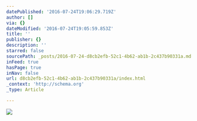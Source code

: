```yaml
---
datePublished: '2016-07-24T19:06:29.719Z'
author: []
via: {}
dateModified: '2016-07-24T19:05:59.853Z'
title: ''
publisher: {}
description: ''
starred: false
sourcePath: _posts/2016-07-24-d8cb2efb-52c1-4b62-ab1b-2c437b90331a.md
inFeed: true
hasPage: true
inNav: false
url: d8cb2efb-52c1-4b62-ab1b-2c437b90331a/index.html
_context: 'http://schema.org'
_type: Article

---
```

![](https://the-grid-user-content.s3-us-west-2.amazonaws.com/afc88964-a94a-4857-a4df-9420cd12111c.jpg)